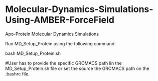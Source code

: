 # Molecular-Dynamics-Simulations-Using-AMBER-ForceField
Apo-Protein Molecular Dynamics Simulations

Run MD_Setup_Protein using the following command

bash MD_Setup_Protein.sh

#User has to provide the specific GROMACS path iin the MD_Setup_Protein.sh file or set the source the GROMACS path on the .bashrc file. 
